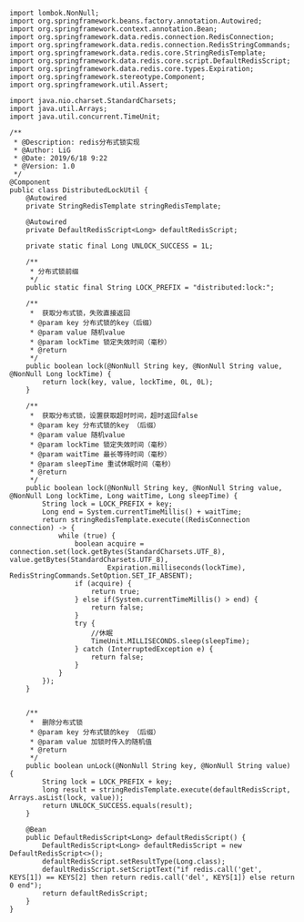 	import lombok.NonNull;
	import org.springframework.beans.factory.annotation.Autowired;
	import org.springframework.context.annotation.Bean;
	import org.springframework.data.redis.connection.RedisConnection;
	import org.springframework.data.redis.connection.RedisStringCommands;
	import org.springframework.data.redis.core.StringRedisTemplate;
	import org.springframework.data.redis.core.script.DefaultRedisScript;
	import org.springframework.data.redis.core.types.Expiration;
	import org.springframework.stereotype.Component;
	import org.springframework.util.Assert;
	
	import java.nio.charset.StandardCharsets;
	import java.util.Arrays;
	import java.util.concurrent.TimeUnit;
	
	/**
	 * @Description: redis分布式锁实现
	 * @Author: LiG
	 * @Date: 2019/6/18 9:22
	 * @Version: 1.0
	 */
	@Component
	public class DistributedLockUtil {
	    @Autowired
	    private StringRedisTemplate stringRedisTemplate;
	
	    @Autowired
	    private DefaultRedisScript<Long> defaultRedisScript;
	
	    private static final Long UNLOCK_SUCCESS = 1L;
	
	    /**
	     * 分布式锁前缀
	     */
	    public static final String LOCK_PREFIX = "distributed:lock:";
	
	    /**
	     *  获取分布式锁，失败直接返回
	     * @param key 分布式锁的key（后缀）
	     * @param value 随机value
	     * @param lockTime 锁定失效时间（毫秒）
	     * @return
	     */
	    public boolean lock(@NonNull String key, @NonNull String value, @NonNull Long lockTime) {
	        return lock(key, value, lockTime, 0L, 0L);
	    }
	
	    /**
	     *  获取分布式锁，设置获取超时时间，超时返回false
	     * @param key 分布式锁的key （后缀）
	     * @param value 随机value
	     * @param lockTime 锁定失效时间（毫秒）
	     * @param waitTime 最长等待时间（毫秒）
	     * @param sleepTime 重试休眠时间（毫秒）
	     * @return
	     */
	    public boolean lock(@NonNull String key, @NonNull String value, @NonNull Long lockTime, Long waitTime, Long sleepTime) {
	        String lock = LOCK_PREFIX + key;
	        Long end = System.currentTimeMillis() + waitTime;
	        return stringRedisTemplate.execute((RedisConnection connection) -> {
	            while (true) {
	                boolean acquire = connection.set(lock.getBytes(StandardCharsets.UTF_8), value.getBytes(StandardCharsets.UTF_8),
	                        Expiration.milliseconds(lockTime), RedisStringCommands.SetOption.SET_IF_ABSENT);
	                if (acquire) {
	                    return true;
	                } else if(System.currentTimeMillis() > end) {
	                    return false;
	                }
	                try {
	                    //休眠
	                    TimeUnit.MILLISECONDS.sleep(sleepTime);
	                } catch (InterruptedException e) {
	                    return false;
	                }
	            }
	        });
	    }
	
	
	    /**
	     *  删除分布式锁
	     * @param key 分布式锁的key （后缀）
	     * @param value 加锁时传入的随机值
	     * @return
	     */
	    public boolean unLock(@NonNull String key, @NonNull String value) {
	        String lock = LOCK_PREFIX + key;
	        long result = stringRedisTemplate.execute(defaultRedisScript, Arrays.asList(lock, value));
	        return UNLOCK_SUCCESS.equals(result);
	    }
	
	    @Bean
	    public DefaultRedisScript<Long> defaultRedisScript() {
	        DefaultRedisScript<Long> defaultRedisScript = new DefaultRedisScript<>();
	        defaultRedisScript.setResultType(Long.class);
	        defaultRedisScript.setScriptText("if redis.call('get', KEYS[1]) == KEYS[2] then return redis.call('del', KEYS[1]) else return 0 end");
	        return defaultRedisScript;
	    }
	}